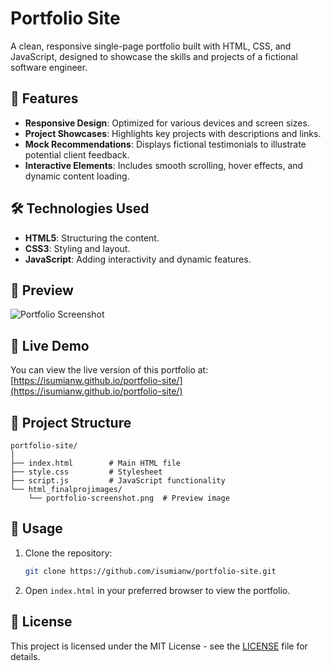 # Portfolio Site

A clean, responsive single-page portfolio built with HTML, CSS, and JavaScript, designed to showcase the skills and projects of a fictional software engineer.

## 🚀 Features

* **Responsive Design**: Optimized for various devices and screen sizes.
* **Project Showcases**: Highlights key projects with descriptions and links.
* **Mock Recommendations**: Displays fictional testimonials to illustrate potential client feedback.
* **Interactive Elements**: Includes smooth scrolling, hover effects, and dynamic content loading.

## 🛠️ Technologies Used

* **HTML5**: Structuring the content.
* **CSS3**: Styling and layout.
* **JavaScript**: Adding interactivity and dynamic features.

## 📸 Preview

![Portfolio Screenshot](https://github.com/isumianw/portfolio-site/blob/main/html_finalprojimages/portfolio-screenshot.png)

## 🔗 Live Demo

You can view the live version of this portfolio at: [https://isumianw.github.io/portfolio-site/](https://isumianw.github.io/portfolio-site/)

## 📂 Project Structure

```
portfolio-site/
│
├── index.html        # Main HTML file
├── style.css         # Stylesheet
├── script.js         # JavaScript functionality
└── html_finalprojimages/
    └── portfolio-screenshot.png  # Preview image
```

## 📌 Usage

1. Clone the repository:

   ```bash
   git clone https://github.com/isumianw/portfolio-site.git
   ```

2. Open `index.html` in your preferred browser to view the portfolio.

## 📄 License

This project is licensed under the MIT License - see the [LICENSE](LICENSE) file for details.
